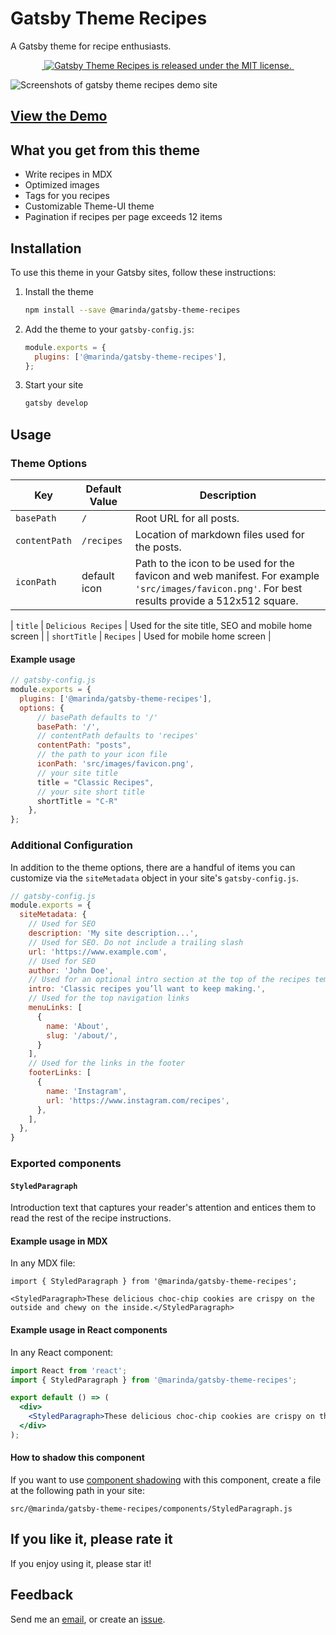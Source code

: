 # Gatsby Theme Recipes

A Gatsby theme for recipe enthusiasts.

<p align="center">
  <a href="https://www.npmjs.com/package/@marinda/gatsby-theme-recipes" target="_blank">
    <img src="https://badgen.net/npm/v/@marinda/gatsby-theme-recipes" alt="">
    </a>
 <a href="https://github.com/mariiinda/gatsby-theme-recipes/blob/master/packages/gatsby-theme-recipes/LICENSE" target="_blank">
    <img src="https://img.shields.io/badge/license-MIT-blue.svg" alt="Gatsby Theme Recipes is released under the MIT license." />
  </a>
  <a href="https://www.npmjs.com/package/@marinda/gatsby-theme-recipes" target="_blank">
    <img src="https://badgen.net/npm/dt/@marinda/gatsby-theme-recipes" alt="">
  </a>
</p>

![Screenshots of gatsby theme recipes demo site](https://github.com/mariiinda/gatsby-theme-recipes/raw/master/assets/cover.jpg?raw=true)

## [View the Demo](https://recipes-demo.marinda.me/)

## What you get from this theme

- Write recipes in MDX
- Optimized images
- Tags for you recipes
- Customizable Theme-UI theme
- Pagination if recipes per page exceeds 12 items

## Installation

To use this theme in your Gatsby sites, follow these instructions:

1.  Install the theme

    ```sh
    npm install --save @marinda/gatsby-theme-recipes
    ```

2.  Add the theme to your `gatsby-config.js`:

    ```js
    module.exports = {
      plugins: ['@marinda/gatsby-theme-recipes'],
    };
    ```

3.  Start your site
    ```sh
    gatsby develop
    ```

## Usage

### Theme Options

| Key                 | Default Value | Description                                                                                                                                      |
| ------------------- | ------------- | ------------------------------------------------------------------------------------------------------------------------------------------------ |
| `basePath`          | `/`           | Root URL for all posts.                                                                                                                          |
| `contentPath`       | `/recipes`    | Location of markdown files used for the posts.                                                                                                   |  |
| `iconPath`          | default icon  | Path to the icon to be used for the favicon and web manifest. For example `'src/images/favicon.png'`. For best results provide a 512x512 square. | 

| `title`          | `Delicious Recipes`  | Used for the site title, SEO and mobile home screen | 
| `shortTitle`          | `Recipes`  | Used for mobile home screen | 

#### Example usage

```js
// gatsby-config.js
module.exports = {
  plugins: ['@marinda/gatsby-theme-recipes'],
  options: {
      // basePath defaults to '/'
      basePath: '/',
      // contentPath defaults to 'recipes'
      contentPath: "posts",
      // the path to your icon file
      iconPath: 'src/images/favicon.png',
      // your site title
      title = "Classic Recipes",
      // your site short title
      shortTitle = "C-R"
    },
};
```

### Additional Configuration

In addition to the theme options, there are a handful of items you can customize via the `siteMetadata` object in your site's `gatsby-config.js`.

```javascript
// gatsby-config.js
module.exports = {
  siteMetadata: {
    // Used for SEO
    description: 'My site description...',
    // Used for SEO. Do not include a trailing slash
    url: 'https://www.example.com',
    // Used for SEO
    author: 'John Doe',
    // Used for an optional intro section at the top of the recipes template
    intro: 'Classic recipes you’ll want to keep making.',
    // Used for the top navigation links
    menuLinks: [
      {
        name: 'About',
        slug: '/about/',
      }
    ],
    // Used for the links in the footer
    footerLinks: [
      {
        name: 'Instagram',
        url: 'https://www.instagram.com/recipes',
      },
    ],
  },
}
```

### Exported components

#### `StyledParagraph`

Introduction text that captures your reader's attention and entices them to read the rest of the recipe instructions.

#### Example usage in MDX

In any MDX file:

```mdx
import { StyledParagraph } from '@marinda/gatsby-theme-recipes';

<StyledParagraph>These delicious choc-chip cookies are crispy on the outside and chewy on the inside.</StyledParagraph>
```

#### Example usage in React components

In any React component:

```jsx
import React from 'react';
import { StyledParagraph } from '@marinda/gatsby-theme-recipes';

export default () => (
  <div>
    <StyledParagraph>These delicious choc-chip cookies are crispy on the outside and chewy on the inside.</StyledParagraph>
  </div>
);
```

#### How to shadow this component

If you want to use [component shadowing](https://www.gatsbyjs.org/blog/2019-04-29-component-shadowing/) with this component, create a file at the following path in your site:

```
src/@marinda/gatsby-theme-recipes/components/StyledParagraph.js
```

## If you like it, please rate it

If you enjoy using it, please star it!

## Feedback

Send me an [email](mailto:hello@marinda.me), or create an [issue](https://github.com/mariiinda/gatsby-theme-recipes/issues).